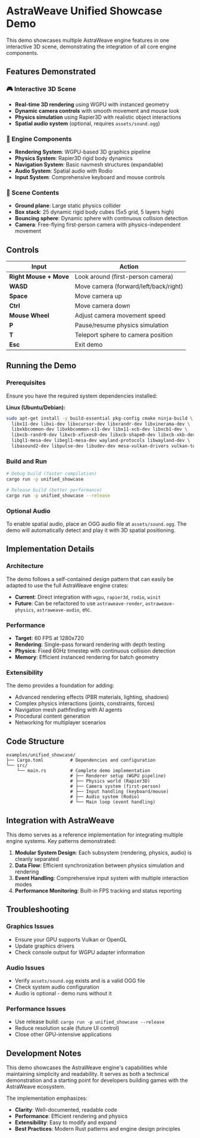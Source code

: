 # AstraWeave Unified Showcase Demo

This demo showcases multiple AstraWeave engine features in one interactive 3D scene, demonstrating the integration of all core engine components.

## Features Demonstrated

### 🎮 Interactive 3D Scene
- **Real-time 3D rendering** using WGPU with instanced geometry
- **Dynamic camera controls** with smooth movement and mouse look
- **Physics simulation** using Rapier3D with realistic object interactions
- **Spatial audio system** (optional, requires `assets/sound.ogg`)

### 🔧 Engine Components
- **Rendering System**: WGPU-based 3D graphics pipeline
- **Physics System**: Rapier3D rigid body dynamics
- **Navigation System**: Basic navmesh structures (expandable)
- **Audio System**: Spatial audio with Rodio
- **Input System**: Comprehensive keyboard and mouse controls

### 🎯 Scene Contents
- **Ground plane**: Large static physics collider
- **Box stack**: 25 dynamic rigid body cubes (5x5 grid, 5 layers high)
- **Bouncing sphere**: Dynamic sphere with continuous collision detection
- **Camera**: Free-flying first-person camera with physics-independent movement

## Controls

| Input | Action |
|-------|--------|
| **Right Mouse + Move** | Look around (first-person camera) |
| **WASD** | Move camera (forward/left/back/right) |
| **Space** | Move camera up |
| **Ctrl** | Move camera down |
| **Mouse Wheel** | Adjust camera movement speed |
| **P** | Pause/resume physics simulation |
| **T** | Teleport sphere to camera position |
| **Esc** | Exit demo |

## Running the Demo

### Prerequisites
Ensure you have the required system dependencies installed:

**Linux (Ubuntu/Debian):**
```bash
sudo apt-get install -y build-essential pkg-config cmake ninja-build \
  libx11-dev libxi-dev libxcursor-dev libxrandr-dev libxinerama-dev \
  libxkbcommon-dev libxkbcommon-x11-dev libx11-xcb-dev libxcb1-dev \
  libxcb-randr0-dev libxcb-xfixes0-dev libxcb-shape0-dev libxcb-xkb-dev \
  libgl1-mesa-dev libegl1-mesa-dev wayland-protocols libwayland-dev \
  libasound2-dev libpulse-dev libudev-dev mesa-vulkan-drivers vulkan-tools
```

### Build and Run

```bash
# Debug build (faster compilation)
cargo run -p unified_showcase

# Release build (better performance)
cargo run -p unified_showcase --release
```

### Optional Audio
To enable spatial audio, place an OGG audio file at `assets/sound.ogg`. The demo will automatically detect and play it with 3D spatial positioning.

## Implementation Details

### Architecture
The demo follows a self-contained design pattern that can easily be adapted to use the full AstraWeave engine crates:

- **Current**: Direct integration with `wgpu`, `rapier3d`, `rodio`, `winit`
- **Future**: Can be refactored to use `astraweave-render`, `astraweave-physics`, `astraweave-audio`, etc.

### Performance
- **Target**: 60 FPS at 1280x720
- **Rendering**: Single-pass forward rendering with depth testing
- **Physics**: Fixed 60Hz timestep with continuous collision detection
- **Memory**: Efficient instanced rendering for batch geometry

### Extensibility
The demo provides a foundation for adding:
- Advanced rendering effects (PBR materials, lighting, shadows)
- Complex physics interactions (joints, constraints, forces)
- Navigation mesh pathfinding with AI agents
- Procedural content generation
- Networking for multiplayer scenarios

## Code Structure

```
examples/unified_showcase/
├── Cargo.toml          # Dependencies and configuration
└── src/
    └── main.rs         # Complete demo implementation
                        # ├── Renderer setup (WGPU pipeline)
                        # ├── Physics world (Rapier3D)
                        # ├── Camera system (first-person)
                        # ├── Input handling (keyboard/mouse)
                        # ├── Audio system (Rodio)
                        # └── Main loop (event handling)
```

## Integration with AstraWeave

This demo serves as a reference implementation for integrating multiple engine systems. Key patterns demonstrated:

1. **Modular System Design**: Each subsystem (rendering, physics, audio) is cleanly separated
2. **Data Flow**: Efficient synchronization between physics simulation and rendering
3. **Event Handling**: Comprehensive input system with multiple interaction modes
4. **Performance Monitoring**: Built-in FPS tracking and status reporting

## Troubleshooting

### Graphics Issues
- Ensure your GPU supports Vulkan or OpenGL
- Update graphics drivers
- Check console output for WGPU adapter information

### Audio Issues
- Verify `assets/sound.ogg` exists and is a valid OGG file
- Check system audio configuration
- Audio is optional - demo runs without it

### Performance Issues
- Use release build: `cargo run -p unified_showcase --release`
- Reduce resolution scale (future UI control)
- Close other GPU-intensive applications

## Development Notes

This demo showcases the AstraWeave engine's capabilities while maintaining simplicity and readability. It serves as both a technical demonstration and a starting point for developers building games with the AstraWeave ecosystem.

The implementation emphasizes:
- **Clarity**: Well-documented, readable code
- **Performance**: Efficient rendering and physics
- **Extensibility**: Easy to modify and expand
- **Best Practices**: Modern Rust patterns and engine design principles